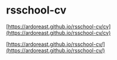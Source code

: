 # rsschool-cv

[https://ardoreast.github.io/rsschool-cv/cv](https://ardoreast.github.io/rsschool-cv/cv)

[https://ardoreast.github.io/rsschool-cv/](https://ardoreast.github.io/rsschool-cv/)
